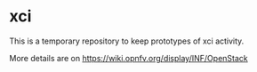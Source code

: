 # xci

This is a temporary repository to keep prototypes of xci activity.

More details are on
    https://wiki.opnfv.org/display/INF/OpenStack
